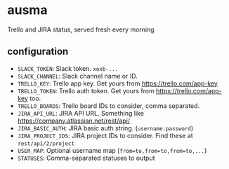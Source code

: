 # ausma

Trello and JIRA status, served fresh every morning

## configuration

* `SLACK_TOKEN`: Slack token. `xoxb-...`
* `SLACK_CHANNEL`: Slack channel name or ID.
* `TRELLO_KEY`: Trello app key. Get yours from https://trello.com/app-key
* `TRELLO_TOKEN`: Trello auth token. Get yours from https://trello.com/app-key too.
* `TRELLO_BOARDS`: Trello board IDs to consider, comma separated.
* `JIRA_API_URL`: JIRA API URL. Something like https://company.atlassian.net/rest/api/
* `JIRA_BASIC_AUTH`: JIRA basic auth string. (`username:password`)
* `JIRA_PROJECT_IDS`: JIRA project IDs to consider. Find these at `rest/api/2/project`
* `USER_MAP`: Optional username map (`from=to,from=to,from=to,...`)
* `STATUSES`: Comma-separated statuses to output

